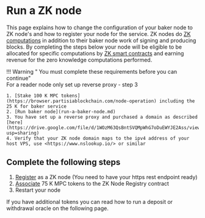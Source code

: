 # Run a ZK node

This page explains how to change the configuration of your baker node to ZK node's and how to register your node for the
service. ZK nodes do [ZK computations](../pbc-fundamentals/dictionary.md#mpc) in addition to their baker node work of
signing and producing blocks. By completing the steps below your node will be eligible to be allocated for specific
computations by [ZK smart contracts](../smart-contracts/zk-smart-contracts/zk-smart-contracts.md) and earning revenue
for the zero knowledge computations performed.


!!! Warning " You must complete these requirements before you can continue"   
    For a reader node only set up reverse proxy - step 3

    1. [Stake 100 K MPC tokens](https://browser.partisiablockchain.com/node-operation) including the 25 K for baker service    
    2. [Run baker node](run-a-baker-node.md)
    3. You have set up a reverse proxy and purchased a domain as described [here](https://drive.google.com/file/d/1WOzM63QsBntSVQMpWhG7oDuEWYJE2Ass/view?usp=sharing)
    4. Verify that your ZK node domain maps to the ipv4 address of your host VPS, use <https://www.nslookup.io/> or similar

## Complete the following steps

1. [Register](https://browser.partisiablockchain.com/contracts/01a2020bb33ef9e0323c7a3210d5cb7fd492aa0d65/registerAsZkNode) as a ZK node (You need to have your https rest endpoint ready)
2. [Associate](https://browser.partisiablockchain.com/contracts/01a2020bb33ef9e0323c7a3210d5cb7fd492aa0d65/associateTokens) 75 K MPC tokens to the ZK Node Registry contract
3. Restart your node

If you have additional tokens you can read how to run a deposit or withdrawal oracle on the following page.    
